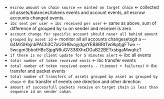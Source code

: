 - `escrow amount on chain source == minted on target chain` <- collected all assets/balances/tokens events and account events, all escrow accounts changed events.
- `ibc sent per user = ibc received per user` <- same as above, sum of difference of grouped by `to` on sender and receiver is zero
- `account change for specific account should never all behind amount grouped by asset id` <- monitor all all accounts changesetsgit a
-- 64MrSHbjnbPACh3C7oUGHBvoyjdgnYEB8BRtTw9kptjgFTwx
-- 5wcgm3bbotHBcSjpgN6uGV338XhxDGuB22BETxsbgaMwqhzT
- `if there is no client update for 5 minutes alert` <- ibc all events
- `total number of token received envts` <- ibc transfer events
- `total number of token received events - (timeout + failures)` <- ibc transfer and packet events
- `total number of transfers of assets grouped by asset as grouped by chain` <- ibc transfer of events one direction and other direction
- `amount of successfull packets receive on target chain is less than sequence id on sender cahan`